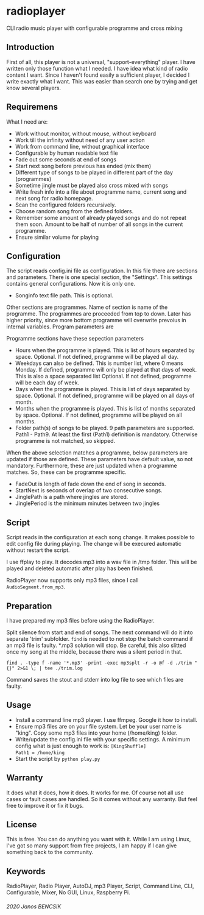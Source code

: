 # radioplayer

CLI radio music player with configurable programme and cross mixing

## Introduction

First of all, this player is not a universal, "support-everything" player.
I have written only those function what I needed. I have idea what kind of
radio content I want. Since I haven't found easily a sufficient player, 
I decided I write exactly what I want. 
This was easier than search one by trying and get know several players.

## Requiremens

What I need are:
- Work without monitor, without mouse, without keyboard
- Work till the infinity without need of any user action
- Work from command line, without graphical interface
- Configurable by human readable text file
- Fade out some seconds at end of songs
- Start next song before previous has ended (mix them)
- Different type of songs to be played in different part of the day (programmes)
- Sometime jingle must be played also cross mixed with songs
- Write fresh info into a file about programme name, current song and next song
  for radio homepage.
- Scan the configured folders recursively.
- Choose random song from the defined folders.
- Remember some amount of already played songs and do not repeat them soon.
  Amount to be half of number of all songs in the current programme.
- Ensure similar volume for playing
  
## Configuration

The script reads config.ini file as configuration. 
In this file there are sections and parameters.
There is one special section, the "Settings".
This settings contains general configurations. Now it is only one. 
- Songinfo text file path. This is optional.

Other sections are programmes. Name of section is name of the programme.
The programmes are proceeded from top to down. Later has higher priority, since
more bottom programme will overwrite prevoius in internal variables.
Program parameters are 

Programme sections have these sepection parameters
- Hours when the programme is played. This is list of hours separated by
  space.
  Optional. If not defined, programme will be played all day.
- Weekdays can also be defined. This is number list, where 0 means Monday.
  If defined, programme will only be played at that days of week.
  This is also a space separated list
  Optional. If not defined, programme will be each day of week.
- Days when the programme is played. This is list of days separated by
  space.
  Optional. If not defined, programme will be played on all days of month.
- Months when the programme is played. This is list of months separated by
  space.
  Optional. If not defined, programme will be played on all months.
- Folder path(s) of songs to be played. 9 path parameters are supported.
  Path1 - Path9. At least the first (Path1) definition is mandatory. Otherwise
  programme is not matched, so skipped.

When the above selection matches a programme, below parameters are updated if
those are defined. These parameters have default value, so not mandatory.
Furthermore, these are just updated when a programme matches. So, these
can be programme specific.

- FadeOut is length of fade down the end of song in seconds.
- StartNext is seconds of overlap of two consecutive songs.
- JinglePath is a path where jingles are stored.
- JinglePeriod is the minimum minutes between two jingles

## Script

Script reads in the configuration at each song change. It makes possible to edit
config file during playing. The change will be execured automatic without 
restart the script. 

I use ffplay to play. It decodes mp3 into a wav file in /tmp folder.
This will be played and deleted automatic after play has been finished. 

RadioPlayer now supports only mp3 files, since I call `AudioSegment.from_mp3`. 

## Preparation

I have prepared my mp3 files before using the RadioPlayer.

Split silence from start and end of songs. The next command will do it into
separate 'trim' subfolder. `find` is needed to not stop the batch command if
an mp3 file is faulty. *.mp3 solution will stop. Be careful, this also slitted
once my song at the middle, because there was a silent period in that.

`find . -type f -name '*.mp3' -print -exec mp3splt -r -o @f -d ./trim "{}" 2>&1 \; | tee ./trim.log`

Command saves the stout and stderr into log file to see which files are faulty.

## Usage

- Install a command line mp3 player. I use ffmpeg. Google it how to install.
- Ensure mp3 files are on your file system. Let be your user name is "king".
  Copy some mp3 files into your home (/home/king) folder.
- Write/update the config.ini file with your specific settings.
  A minimum config what is just enough to work is:
  `[KingShuffle]`<br>`Path1 = /home/king`
- Start the script by `python play.py`

## Warranty

It does what it does, how it does. 
It works for me. Of course not all use cases or fault cases are handled. 
So it comes without any warranty. But feel free to improve it or fix it bugs.

## License

This is free. You can do anything you want with it.
While I am using Linux, I've got so many support from free projects,
I am happy if I can give something back to the community.

## Keywords

RadioPlayer, Radio Player, AutoDJ, mp3 Player, Script, Command Line, CLI,
Configurable, Mixer, No GUI, Linux, Raspberry Pi.

###### 2020 Janos BENCSIK


